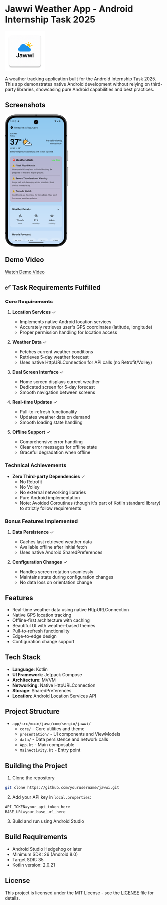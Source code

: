 # Jawwi Weather App - Android Internship Task 2025

<div>
  <img src="app/src/main/res/mipmap-xxxhdpi/ic_launcher.png" width="128" height="128" alt="Jawwi App Icon"/>
</div>

A weather tracking application built for the Android Internship Task 2025. This app demonstrates native Android development without relying on third-party libraries, showcasing pure Android capabilities and best practices.

## Screenshots

<div style="display: flex; justify-content: space-between;">
    <img src="screenshots/weather_alert.png" width="200" alt="Home Screen"/>
   
</div>

## Demo Video

[Watch Demo Video](demo/jawwi_demo.mp4)

## ✅ Task Requirements Fulfilled

### Core Requirements
1. **Location Services** ✓
   - Implements native Android location services
   - Accurately retrieves user's GPS coordinates (latitude, longitude)
   - Proper permission handling for location access

2. **Weather Data** ✓
   - Fetches current weather conditions
   - Retrieves 5-day weather forecast
   - Uses native HttpURLConnection for API calls (no Retrofit/Volley)

3. **Dual Screen Interface** ✓
   - Home screen displays current weather
   - Dedicated screen for 5-day forecast
   - Smooth navigation between screens

4. **Real-time Updates** ✓
   - Pull-to-refresh functionality
   - Updates weather data on demand
   - Smooth loading state handling

5. **Offline Support** ✓
   - Comprehensive error handling
   - Clear error messages for offline state
   - Graceful degradation when offline

### Technical Achievements

- **Zero Third-party Dependencies** ✓
  - No Retrofit
  - No Volley
  - No external networking libraries
  - Pure Android implementation
  - Note: Avoided Coroutines (though it's part of Kotlin standard library) to strictly follow requirements

### Bonus Features Implemented

1. **Data Persistence** ✓
   - Caches last retrieved weather data
   - Available offline after initial fetch
   - Uses native Android SharedPreferences

2. **Configuration Changes** ✓
   - Handles screen rotation seamlessly
   - Maintains state during configuration changes
   - No data loss on orientation change

## Features

- Real-time weather data using native HttpURLConnection
- Native GPS location tracking
- Offline-first architecture with caching
- Beautiful UI with weather-based themes
- Pull-to-refresh functionality
- Edge-to-edge design
- Configuration change support

## Tech Stack

- **Language**: Kotlin
- **UI Framework**: Jetpack Compose
- **Architecture**: MVVM
- **Networking**: Native HttpURLConnection
- **Storage**: SharedPreferences
- **Location**: Android Location Services API

## Project Structure

- `app/src/main/java/com/sergio/jawwi/`
  - `core/` - Core utilities and theme
  - `presentation/` - UI components and ViewModels
  - `data/` - Data persistence and network calls
  - `App.kt` - Main composable
  - `MainActivity.kt` - Entry point

## Building the Project

1. Clone the repository
```bash
git clone https://github.com/yourusername/jawwi.git
```

2. Add your API key in `local.properties`:
```properties
API_TOKEN=your_api_token_here
BASE_URL=your_base_url_here
```

3. Build and run using Android Studio

## Build Requirements

- Android Studio Hedgehog or later
- Minimum SDK: 26 (Android 8.0)
- Target SDK: 35
- Kotlin version: 2.0.21

## License

This project is licensed under the MIT License - see the [LICENSE](LICENSE) file for details.